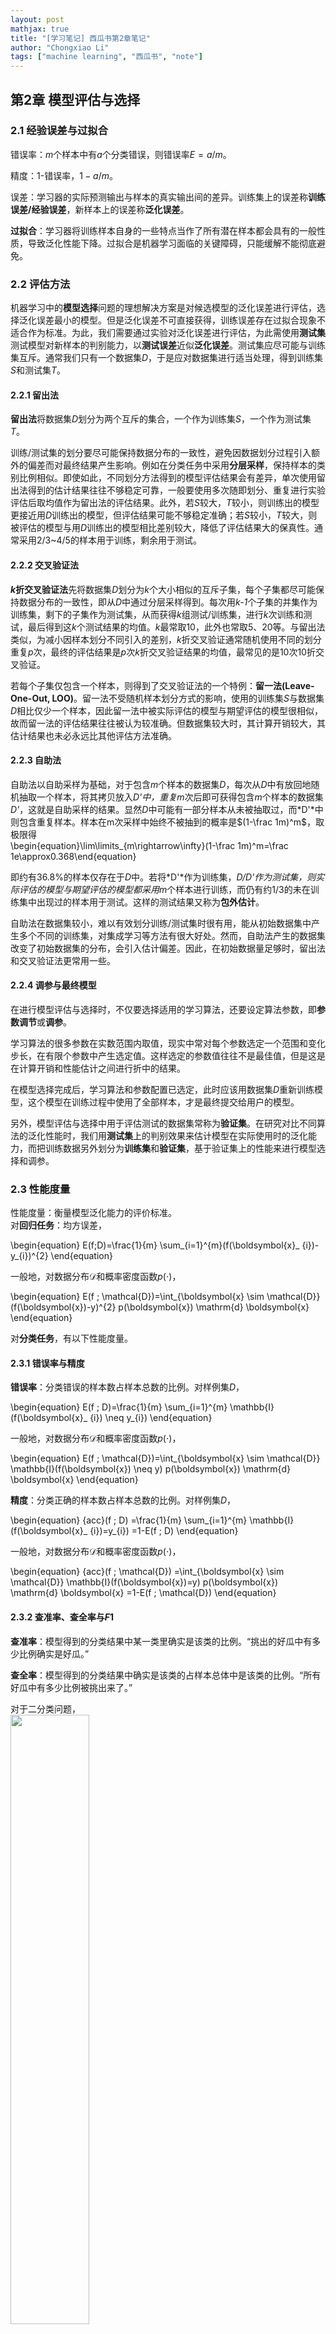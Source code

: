 ```yaml
---
layout: post
mathjax: true
title: "[学习笔记] 西瓜书第2章笔记"
author: "Chongxiao Li"
tags: ["machine learning", "西瓜书", "note"]
---
```


## 第2章 模型评估与选择

### 2.1 经验误差与过拟合
错误率：*m*个样本中有*a*个分类错误，则错误率$E=a/m$。  

精度：1-错误率，$1-a/m$。  

误差：学习器的实际预测输出与样本的真实输出间的差异。训练集上的误差称**训练误差/经验误差**，新样本上的误差称**泛化误差**。   

**过拟合**：学习器将训练样本自身的一些特点当作了所有潜在样本都会具有的一般性质，导致泛化性能下降。过拟合是机器学习面临的关键障碍，只能缓解不能彻底避免。  

### 2.2 评估方法
机器学习中的**模型选择**问题的理想解决方案是对候选模型的泛化误差进行评估，选择泛化误差最小的模型。但是泛化误差不可直接获得，训练误差存在过拟合现象不适合作为标准。为此，我们需要通过实验对泛化误差进行评估，为此需使用**测试集**测试模型对新样本的判别能力，以**测试误差**近似**泛化误差**。测试集应尽可能与训练集互斥。通常我们只有一个数据集*D*，于是应对数据集进行适当处理，得到训练集*S*和测试集*T*。  

#### 2.2.1 留出法
**留出法**将数据集*D*划分为两个互斥的集合，一个作为训练集*S*，一个作为测试集*T*。  

训练/测试集的划分要尽可能保持数据分布的一致性，避免因数据划分过程引入额外的偏差而对最终结果产生影响。例如在分类任务中采用**分层采样**，保持样本的类别比例相似。即使如此，不同划分方法得到的模型评估结果会有差异，单次使用留出法得到的估计结果往往不够稳定可靠，一般要使用多次随即划分、重复进行实验评估后取均值作为留出法的评估结果。此外，若*S*较大，*T*较小，则训练出的模型更接近用*D*训练出的模型，但评估结果可能不够稳定准确；若*S*较小，*T*较大，则被评估的模型与用*D*训练出的模型相比差别较大，降低了评估结果大的保真性。通常采用2/3~4/5的样本用于训练，剩余用于测试。

#### 2.2.2 交叉验证法
**$k$折交叉验证法**先将数据集*D*划分为$k$个大小相似的互斥子集，每个子集都尽可能保持数据分布的一致性，即从*D*中通过分层采样得到。每次用*k-1*个子集的并集作为训练集，剩下的子集作为测试集，从而获得$k$组测试/训练集，进行$k$次训练和测试，最后得到这$k$个测试结果的均值。$k$最常取10，此外也常取5、20等。与留出法类似，为减小因样本划分不同引入的差别，$k$折交叉验证通常随机使用不同的划分重复*p*次，最终的评估结果是*p*次$k$折交叉验证结果的均值，最常见的是10次10折交叉验证。  

若每个子集仅包含一个样本，则得到了交叉验证法的一个特例：**留一法(Leave-One-Out, LOO)**。留一法不受随机样本划分方式的影响，使用的训练集*S*与数据集*D*相比仅少一个样本，因此留一法中被实际评估的模型与期望评估的模型很相似，故而留一法的评估结果往往被认为较准确。但数据集较大时，其计算开销较大，其估计结果也未必永远比其他评估方法准确。  

#### 2.2.3 自助法
自助法以自助采样为基础，对于包含*m*个样本的数据集*D*，每次从*D*中有放回地随机抽取一个样本，将其拷贝放入*D'*中，重复*m*次后即可获得包含*m*个样本的数据集*D'*，这就是自助采样的结果。显然*D*中可能有一部分样本从未被抽取过，而*D'*中则包含重复样本。样本在m次采样中始终不被抽到的概率是$(1-\frac 1m)^m$，取极限得  
\begin{equation}\lim\limits_{m\rightarrow\infty}(1-\frac 1m)^m=\frac 1e\approx0.368\end{equation}

即约有36.8%的样本仅存在于*D*中。若将*D'*作为训练集，*D/D'*作为测试集，则实际评估的模型与期望评估的模型都采用*m*个样本进行训练，而仍有约1/3的未在训练集中出现过的样本用于测试。这样的测试结果又称为**包外估计**。  

自助法在数据集较小，难以有效划分训练/测试集时很有用，能从初始数据集中产生多个不同的训练集，对集成学习等方法有很大好处。然而，自助法产生的数据集改变了初始数据集的分布，会引入估计偏差。因此，在初始数据量足够时，留出法和交叉验证法更常用一些。   

#### 2.2.4 调参与最终模型
在进行模型评估与选择时，不仅要选择适用的学习算法，还要设定算法参数，即**参数调节**或**调参**。  

学习算法的很多参数在实数范围内取值，现实中常对每个参数选定一个范围和变化步长，在有限个参数中产生选定值。这样选定的参数值往往不是最佳值，但是这是在计算开销和性能估计之间进行折中的结果。  

在模型选择完成后，学习算法和参数配置已选定，此时应该用数据集*D*重新训练模型，这个模型在训练过程中使用了全部样本，才是最终提交给用户的模型。  

另外，模型评估与选择中用于评估测试的数据集常称为**验证集**。在研究对比不同算法的泛化性能时，我们用**测试集**上的判别效果来估计模型在实际使用时的泛化能力，而把训练数据另外划分为**训练集**和**验证集**，基于验证集上的性能来进行模型选择和调参。  

### 2.3 性能度量
性能度量：衡量模型泛化能力的评价标准。  
对**回归任务**：均方误差，

\begin{equation}
E(f;D)=\frac{1}{m} \sum_{i=1}^{m}(f(\boldsymbol{x}_ {i})-y_{i})^{2}
\end{equation}

一般地，对数据分布$\mathcal{D}$和概率密度函数$p(\cdot)$，

\begin{equation}
E(f ; \mathcal{D})=\int_{\boldsymbol{x} \sim \mathcal{D}}(f(\boldsymbol{x})-y)^{2} p(\boldsymbol{x}) \mathrm{d} \boldsymbol{x}
\end{equation}

对**分类任务**，有以下性能度量。

#### 2.3.1 错误率与精度
**错误率**：分类错误的样本数占样本总数的比例。对样例集*D*，  

\begin{equation}
E(f ; D)=\frac{1}{m} \sum_{i=1}^{m} \mathbb{I}(f(\boldsymbol{x}_ {i}) \neq y_{i})
\end{equation}

一般地，对数据分布$\mathcal{D}$和概率密度函数$p(\cdot)$，  

\begin{equation}
E(f ; \mathcal{D})=\int_{\boldsymbol{x} \sim \mathcal{D}} \mathbb{I}(f(\boldsymbol{x}) \neq y) p(\boldsymbol{x}) \mathrm{d} \boldsymbol{x}
\end{equation}

**精度**：分类正确的样本数占样本总数的比例。对样例集*D*，  

\begin{equation}
{acc}(f ; D) =\frac{1}{m} \sum_{i=1}^{m} \mathbb{I}(f(\boldsymbol{x}_ {i})=y_{i}) =1-E(f ; D)
\end{equation}

一般地，对数据分布$\mathcal{D}$和概率密度函数$p(\cdot)$，  

\begin{equation}
{acc}(f ; \mathcal{D}) =\int_{\boldsymbol{x} \sim \mathcal{D}} \mathbb{I}(f(\boldsymbol{x})=y) p(\boldsymbol{x}) \mathrm{d} \boldsymbol{x} =1-E(f ; \mathcal{D})
\end{equation}

#### 2.3.2 查准率、查全率与$F1$
**查准率**：模型得到的分类结果中某一类里确实是该类的比例。“挑出的好瓜中有多少比例确实是好瓜。”   

**查全率**：模型得到的分类结果中确实是该类的占样本总体中是该类的比例。“所有好瓜中有多少比例被挑出来了。”    

对于二分类问题，  
<img src="/images/fig2-1.png" width="50%">

查准率*P*定义为  
\begin{equation}
P=\frac{T P}{T P+F P}
\end{equation}

查全率*R*定义为  
\begin{equation}
R=\frac{T P}{T P+F N}
\end{equation}

查准率与查全率是一对矛盾的度量。一般来说查准率高时，查全率往往偏低，而查全率高时，查准率往往偏低。  

根据学习器预测结果对样例进行排序，按照从最可能是正例到最不可能是正例的顺序逐个把样本作为正例进行预测，并计算出当前的查准率和查全率，即可得到**查准率-查全率曲线**，即**P-R曲线**。  
<img src="/images/fig2-2.png" width="70%">  

若一个学习器的P-R曲线将另一个学习器的P-R曲线完全包住，可以断言前者优于后者，如上图中A优于C，否则难以断言。此时一般可以比较曲线下侧的面积，但较难计算。人们设计了一些综合考虑查全率、查准率的性能度量。  

一种度量方法是平衡点(Break-Event Point, BEP)，是查准率与查全率相等时的取值。但该方法过于简化。  

更常用的度量方法是**$F1$度量**（查准率与查全率的调和平均$\frac{1}{F 1}=\frac{1}{2} \cdot(\frac{1}{P}+\frac{1}{R})$）
\begin{equation}
F 1=\frac{2 \times P \times R}{P+R}=\frac{2 \times T P}{\text { 样例总数 }+T P-T N}
\end{equation}

$F1$度量的一般形式**$F_\beta$**（查准率与查全率的加权调和平均$\frac{1}{F_{\beta}}=\frac{1}{1+\beta^{2}} \cdot(\frac{1}{P}+\frac{\beta^{2}}{R})$）能让我们表达出对查全率/查准率的偏好
\begin{equation}
F_{\beta}=\frac{(1+\beta^{2}) \times P \times R}{(\beta^{2} \times P)+R}
\end{equation}

其中$\beta=1$时为标准的$F1$，$\beta>1$时查全率更重要，$\beta<1$时查准率更重要。  

当我们希望在n个二分类混淆矩阵上综合考察查准率和查全率时，有两种方法。一种是**宏查准率**、**宏查全率**、**宏$F1$**，先对n个混淆矩阵计算查准率和查全率，再计算它们的均值
\begin{equation}
\operatorname{macro}-P=\frac{1}{n} \sum_{i=1}^{n} P_{i}
\end{equation}
\begin{equation}
\operatorname{macro}-R=\frac{1}{n} \sum_{i=1}^{n} R_{i}
\end{equation}
\begin{equation}
\operatorname{macro}-F 1=\frac{2 \times \operatorname{macro}-P \times \operatorname{macro}-R}{\operatorname{macro}-P+\operatorname{macro}-R}
\end{equation}

一种是**微查准率**、**微查全率**、**微$F1$**，先计算n个混淆矩阵的元素的均值，再计算查准率和查全率及$F1$
\begin{equation}
\operatorname{micro}-P=\frac{\overline{T P}}{\overline{T P}+\overline{F P}}
\end{equation}  
\begin{equation}
\operatorname{micro}-R=\frac{\overline{T P}}{\overline{T P}+\overline{F N}}
\end{equation}  
\begin{equation}
\operatorname{micro}-F 1=\frac{2 \times \operatorname{micro}-P \times \operatorname{micro}-R}{\operatorname{micro}-P+\operatorname{micro}-R}
\end{equation}  

#### 2.3.3 ROC与AUC
分类问题常通过微测试样本产生一个实值或概率预测，再将该实值与**分类阈值**进行比较进行分类。可以将这个过程看作依照该实值对测试样本进行排序，在**截断点**之前的判作正例，之后的判作反例。该截断点会依据任务需求对查全率和查准率的重视程度移动。

**受试者工作特征(Receiver Operating Characteristic, ROC)曲线**与P-R曲线类似，考察排序本身的质量好坏，进而反映学习器在不同任务下的期望泛化能力的好坏。ROC曲线的纵轴是**真正例率(True Positive Rate, TPR)**，横轴是**假正例率(False Positive Rate, FPR)**
\begin{equation}
\mathrm{TPR} =\frac{T P}{T P+F N}
\end{equation}
\begin{equation}
\mathrm{FPR} =\frac{F P}{T N+F P}
\end{equation}

可以看到，真正例率是所有正例中被判为正例的比例，假正例率是所有反例中被判为正例的比例。

ROC图中对角线对应随机猜测模型，点(0,1)对应将所有正例排在所有反例之前的理想模型。实际上测试样例是有限的，因此只能绘制出图右侧的近似ROC曲线。
<img src="/images/fig2-3.png">  

在比较两个学习器优劣时，若一个学习器的ROC曲线完全包住另一个，则可以断言前者优于后者。若ROC曲线发生交叉，可以考察ROC曲线下侧围住的面积，即**AUC(Area Under ROC Curve)**。若ROC曲线由坐标为$\{(x_{1}, y_{1}),(x_{2}, y_{2}), \ldots,(x_{m}, y_{m})\}$的点顺序连接而成，则AUC可估算为
\begin{equation}
\mathrm{AUC}=\frac{1}{2} \sum_{i=1}^{m-1}(x_{i+1}-x_{i}) \cdot(y_{i}+y_{i+1})
\end{equation}

对于给定$m^{+}$个正例和$m^{-}$个反例，令$D^{+}$和$D^{-}$表示正例集合和反例集合，考虑每一对正例和反例，若正例的预测值小于反例，记罚分1分，若相等，记罚分0.5分，计算可得排序的**损失**
\begin{equation}
\ell_{\text {rank }}=\frac{1}{m^{+} m^{-}} \sum_{\boldsymbol{x}^{+} \in D^{+}} \sum_{\boldsymbol{x}^{-} \in D^{-}}(\mathbb{I}(f(\boldsymbol{x}^{+})<f(\boldsymbol{x}^{-}))+\frac{1}{2} \mathbb{I}(f(\boldsymbol{x}^{+})=f(\boldsymbol{x}^{-})))
\end{equation}

AUC与损失之间有关系
\begin{equation}
\mathrm{AUC}=1-\ell_{\text {rank}}
\end{equation}

#### 2.3.4代价敏感错误率与代价曲线
现实任务中可能遇到不同类型的错误所造成的后果不同的情况，为了权衡不同类型错误造成的不同损失，可以为错误赋予**非均等代价**。以二分类任务为例，我们可以设置**代价矩阵**：
<img src="/images/fig2-4.png">   

前述性能度量大都隐式地假设了错误的代价均等。当我们引入非均等代价，需要采用代价敏感的性能度量。  

对错误率，可以改造为**代价敏感错误率**  
\begin{equation}
E(f;D;cost)= \frac{1}{m}(\sum_{\boldsymbol{x}_ {i} \in D^{+}} \mathbb{I}(f(\boldsymbol{x}_ {i}) \neq y_ {i}) \times \operatorname{cost}_ {01} +\sum_{\boldsymbol{x}_ {i} \in D^{-}} \mathbb{I}(f(\boldsymbol{x}_ {i}) \neq y_{i}) \times \operatorname{cost}_{10})
\end{equation}

对ROC曲线，其不能反映学习器的**期望总体代价**。我们可以采用**代价曲线**，其横轴为取值$[0,1]$的**正例概率代价**  
\begin{equation}
P(+) \text { cost }=\frac{p \times \operatorname{cost}_ {01}}{p \times \operatorname{cost}_ {01}+(1-p) \times \operatorname{cost}_{10}}
\end{equation}

其中$p$是样例为正例的概率。其纵轴为取值$[0,1]$的**归一化代价**  
\begin{equation}
\text { cost }_ {\text {norm }}=\frac{\mathrm{FNR} \times p \times \operatorname{cost}_ {01}+\mathrm{FPR} \times(1-p) \times \operatorname{cost}_ {10}}{p \times \operatorname{cost}_ {01}+(1-p) \times \operatorname{cost}_{10}}
\end{equation}

其中FPR为假正例率，FNR=1-TPR为假反例率。代价曲线的绘制方法为，以ROC曲线上每一点的坐标(TPR,FPR)计算对应的FNR，在代价平面上绘制一条从(0,FPR)到(1,FNR)的线段，该线段下侧面积表示该条件下的期望总体代价。取所有线段的下界，围成的面积即为在所有条件下学习器的期望总体代价。
<img src="/images/fig2-5.png" width ="70%">  

### 2.4 比较检验
为什么要采用**统计假设检验**方法来对学习器性能进行比较？
- 希望得到泛化性能，实验只能得到在测试集上的性能，两者可能不同
- 测试集上的性能与测试集本身的选择关系很大，不同测试集结果可能不同
- 很多机器学习算法本身具有一定随机性，即使在同一个测试集上进行测试结果也可能不同  

基于统计假设检验，我们可以推断出，若在测试集上观察到学习器A比B好，则A的泛化性能是否在统计学上优于B，以及这个结论的把握有多大。
#### 2.4.1 假设检验
泛化错误率与测试错误率未必相同，但二者接近的可能性比较大，相差很大的可能性非常小，因此可以根据测试错误率估推泛化错误率。  

在包含$m$个样本的测试集上，泛化错误率为$\epsilon$的学习器被测得测试错误率$\hat{\epsilon}$的概率
\begin{equation}
P(\hat{\epsilon} ; \epsilon)=\binom{m}{\hat{\epsilon} \times m} \epsilon^{\hat{\epsilon} \times m}(1-\epsilon)^{m-\hat{\epsilon} \times m}
\end{equation}

符合**二项分布**，$P(\hat{\epsilon} ; \epsilon)$在$\epsilon = \hat{\epsilon}$时取最大，$|\epsilon - \hat{\epsilon}|$增大时减小。  
<img src="/images/fig2-6.png" width="50%">


#### 2.4.2 交叉验证*t*检验
#### 2.4.3 McNemar检验
#### 2.4.4 Friedman检验与Nemenyi检验

### 2.5 偏差与方差
